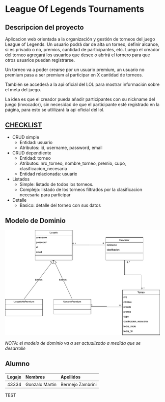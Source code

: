 # League Of Legends Tournaments

## Descripcion del proyecto

Aplicacion web orientada a la organización y gestión de torneos del juego League of Legends. Un usuario podrá dar de alta un torneo, definir alcance, si es privado o no, premios, cantidad de participantes, etc. Luego el creador del torneo agregará los usuarios que desee o abrirá el tornero para que otros usuarios puedan registrarse.

Un torneo va a poder crearse por un usuario premium, un usuario no premium pasa a ser premium al participar en X cantidad de torneos.

También se accederá a la api oficial del LOL para mostrar información sobre el meta del juego.

La idea es que el creador pueda añadir participantes con su nickname del juego (invocador), sin necesidad de que el participante esté registrado en la página, para esto se utlilizará la api oficial del lol.


## [CHECKLIST](/checklist/README.md)

- CRUD simple
  - Entidad: usuario
  - Atributos: id, username, password, email
- CRUD dependiente
  - Entidad: torneo
  - Atributos: nro_torneo, nombre_torneo, premio, cupo, clasificacion_necesaria
  - Entidad relacionada: usuario
- Listados
  - Simple: listado de todos los torneos.
  - Complejo: listado de los torneos filtrados por la clasificacion necesaria para participar
- Detalle
  - Basico: detalle del torneo con sus datos

## Modelo de Dominio

![modelo-de-dominio](/docs/modelo-de-dominio.drawio.png)

*NOTA: el modelo de dominio va a ser actualizado a medida que se desarrolle*

## Alumno

| Legajo | Nombres        | Apellidos        |
| :----- | :------------- | :--------------- |
| 43334  | Gonzalo Martin | Bermejo Zambrini |

TEST
